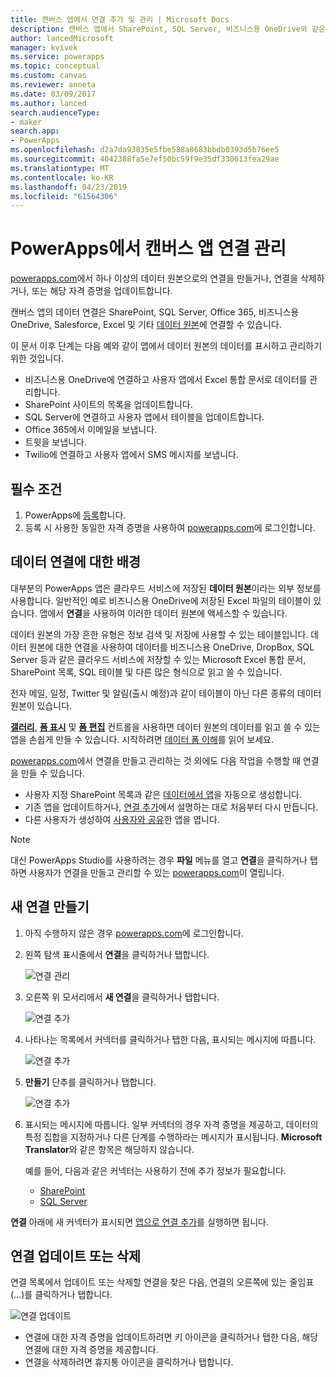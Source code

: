 ```yaml
---
title: 캔버스 앱에서 연결 추가 및 관리 | Microsoft Docs
description: 캔버스 앱에서 SharePoint, SQL Server, 비즈니스용 OneDrive와 같은 데이터 원본에 대한 연결 추가, 삭제 및 업데이트
author: lancedMicrosoft
manager: kvivek
ms.service: powerapps
ms.topic: conceptual
ms.custom: canvas
ms.reviewer: anneta
ms.date: 03/09/2017
ms.author: lanced
search.audienceType:
- maker
search.app:
- PowerApps
ms.openlocfilehash: d2a7da93835e5fbe588a8683bbdb0393d5b76ee5
ms.sourcegitcommit: 4042388fa5e7ef50bc59f9e35df330613fea29ae
ms.translationtype: MT
ms.contentlocale: ko-KR
ms.lasthandoff: 04/23/2019
ms.locfileid: "61564306"
---
```

# <a name="manage-canvas-app-connections-in-powerapps"></a>PowerApps에서 캔버스 앱 연결 관리
[powerapps.com](https://web.powerapps.com?utm_source=padocs&utm_medium=linkinadoc&utm_campaign=referralsfromdoc)에서 하나 이상의 데이터 원본으로의 연결을 만들거나, 연결을 삭제하거나, 또는 해당 자격 증명을 업데이트합니다.

캔버스 앱의 데이터 연결은 SharePoint, SQL Server, Office 365, 비즈니스용 OneDrive, Salesforce, Excel 및 기타 [데이터 원본](connections-list.md)에 연결할 수 있습니다.

이 문서 이후 단계는 다음 예와 같이 앱에서 데이터 원본의 데이터를 표시하고 관리하기 위한 것입니다.

* 비즈니스용 OneDrive에 연결하고 사용자 앱에서 Excel 통합 문서로 데이터를 관리합니다.
* SharePoint 사이트의 목록을 업데이트합니다.
* SQL Server에 연결하고 사용자 앱에서 테이블을 업데이트합니다.
* Office 365에서 이메일을 보냅니다.
* 트윗을 보냅니다.
* Twilio에 연결하고 사용자 앱에서 SMS 메시지를 보냅니다.

## <a name="prerequisites"></a>필수 조건
1. PowerApps에 [등록](../signup-for-powerapps.md)합니다.
2. 등록 시 사용한 동일한 자격 증명을 사용하여 [powerapps.com](https://web.powerapps.com?utm_source=padocs&utm_medium=linkinadoc&utm_campaign=referralsfromdoc)에 로그인합니다.

## <a name="background-on-data-connections"></a>데이터 연결에 대한 배경
대부분의 PowerApps 앱은 클라우드 서비스에 저장된 **데이터 원본**이라는 외부 정보를 사용합니다. 일반적인 예로 비즈니스용 OneDrive에 저장된 Excel 파일의 테이블이 있습니다. 앱에서 **연결**을 사용하여 이러한 데이터 원본에 액세스할 수 있습니다.

데이터 원본의 가장 흔한 유형은 정보 검색 및 저장에 사용할 수 있는 테이블입니다. 데이터 원본에 대한 연결을 사용하여 데이터를 비즈니스용 OneDrive, DropBox, SQL Server 등과 같은 클라우드 서비스에 저장할 수 있는 Microsoft Excel 통합 문서, SharePoint 목록, SQL 테이블 및 다른 많은 형식으로 읽고 쓸 수 있습니다.

전자 메일, 일정, Twitter 및 알림(출시 예정)과 같이 테이블이 아닌 다른 종류의 데이터 원본이 있습니다.

**[갤러리](controls/control-gallery.md)**, **[폼 표시](controls/control-form-detail.md)** 및 **[폼 편집](controls/control-form-detail.md)** 컨트롤을 사용하면 데이터 원본의 데이터를 읽고 쓸 수 있는 앱을 손쉽게 만들 수 있습니다. 시작하려면 [데이터 폼 이해](working-with-forms.md)를 읽어 보세요.

[powerapps.com](https://web.powerapps.com?utm_source=padocs&utm_medium=linkinadoc&utm_campaign=referralsfromdoc)에서 연결을 만들고 관리하는 것 외에도 다음 작업을 수행할 때 연결을 만들 수 있습니다.

* 사용자 지정 SharePoint 목록과 같은 [데이터에서 앱](app-from-sharepoint.md)을 자동으로 생성합니다.
* 기존 앱을 업데이트하거나, [연결 추가](add-data-connection.md)에서 설명하는 대로 처음부터 다시 만듭니다.
* 다른 사용자가 생성하여 [사용자와 공유](share-app.md)한 앱을 엽니다.

> [!NOTE]
> 대신 PowerApps Studio를 사용하려는 경우 **파일** 메뉴를 열고 **연결**을 클릭하거나 탭하면 사용자가 연결을 만들고 관리할 수 있는 [powerapps.com](https://web.powerapps.com?utm_source=padocs&utm_medium=linkinadoc&utm_campaign=referralsfromdoc)이 열립니다.

## <a name="create-a-new-connection"></a>새 연결 만들기
1. 아직 수행하지 않은 경우 [powerapps.com](https://web.powerapps.com?utm_source=padocs&utm_medium=linkinadoc&utm_campaign=referralsfromdoc)에 로그인합니다.
2. 왼쪽 탐색 표시줄에서 **연결**을 클릭하거나 탭합니다.
   
    ![연결 관리](./media/add-manage-connections/open-connections.png)
3. 오른쪽 위 모서리에서 **새 연결**을 클릭하거나 탭합니다.
   
    ![연결 추가](./media/add-manage-connections/add-connection.png)
4. 나타나는 목록에서 커넥터를 클릭하거나 탭한 다음, 표시되는 메시지에 따릅니다.
   
   ![연결 추가](./media/add-manage-connections/choose-connection.png)
5. **만들기** 단추를 클릭하거나 탭합니다.
   
   ![연결 추가](./media/add-manage-connections/create-connection.png)
6. 표시되는 메시지에 따릅니다. 일부 커넥터의 경우 자격 증명을 제공하고, 데이터의 특정 집합을 지정하거나 다른 단계를 수행하라는 메시지가 표시됩니다. **Microsoft Translator**와 같은 항목은 해당하지 않습니다.
   
   예를 들어, 다음과 같은 커넥터는 사용하기 전에 추가 정보가 필요합니다.
   
   * [SharePoint](connections/connection-sharepoint-online.md)
   * [SQL Server](connections/connection-azure-sqldatabase.md)

**연결** 아래에 새 커넥터가 표시되면 [앱으로 연결 추가](add-data-connection.md)를 실행하면 됩니다.

## <a name="update-or-delete-a-connection"></a>연결 업데이트 또는 삭제
연결 목록에서 업데이트 또는 삭제할 연결을 찾은 다음, 연결의 오른쪽에 있는 줄임표(...)를 클릭하거나 탭합니다.

![연결 업데이트](./media/add-manage-connections/auth-or-delete.png)

* 연결에 대한 자격 증명을 업데이트하려면 키 아이콘을 클릭하거나 탭한 다음, 해당 연결에 대한 자격 증명을 제공합니다.
* 연결을 삭제하려면 휴지통 아이콘을 클릭하거나 탭합니다.

